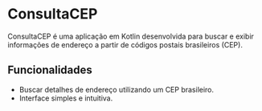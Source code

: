 # ConsultaCEP

ConsultaCEP é uma aplicação em Kotlin desenvolvida para buscar e exibir informações de endereço a partir de códigos
postais brasileiros (CEP).

## Funcionalidades

- Buscar detalhes de endereço utilizando um CEP brasileiro.
- Interface simples e intuitiva.